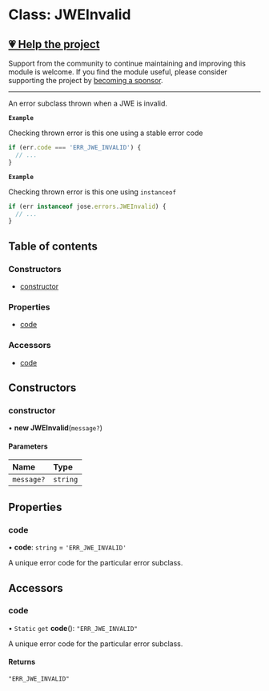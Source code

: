 # Class: JWEInvalid

## [💗 Help the project](https://github.com/sponsors/panva)

Support from the community to continue maintaining and improving this module is welcome. If you find the module useful, please consider supporting the project by [becoming a sponsor](https://github.com/sponsors/panva).

---

An error subclass thrown when a JWE is invalid.

**`Example`**

Checking thrown error is this one using a stable error code

```js
if (err.code === 'ERR_JWE_INVALID') {
  // ...
}
```

**`Example`**

Checking thrown error is this one using `instanceof`

```js
if (err instanceof jose.errors.JWEInvalid) {
  // ...
}
```

## Table of contents

### Constructors

- [constructor](util_errors.JWEInvalid.md#constructor)

### Properties

- [code](util_errors.JWEInvalid.md#code)

### Accessors

- [code](util_errors.JWEInvalid.md#code-1)

## Constructors

### constructor

• **new JWEInvalid**(`message?`)

#### Parameters

| Name | Type |
| :------ | :------ |
| `message?` | `string` |

## Properties

### code

• **code**: `string` = `'ERR_JWE_INVALID'`

A unique error code for the particular error subclass.

## Accessors

### code

• `Static` `get` **code**(): ``"ERR_JWE_INVALID"``

A unique error code for the particular error subclass.

#### Returns

``"ERR_JWE_INVALID"``
